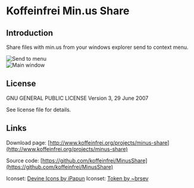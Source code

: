 # Koffeinfrei Min.us Share

## Introduction

Share files with min.us from your windows explorer send to context menu.

![Send to menu](http://www.koffeinfrei.org/uploads/images/projects/minus-share-screen1.png "Send to context menu")  
![Main window](http://www.koffeinfrei.org/uploads/images/projects/minus-share-screen2.png "Main window")

## License
GNU GENERAL PUBLIC LICENSE
Version 3, 29 June 2007 

See license file for details.

## Links

Download page: [http://www.koffeinfrei.org/projects/minus-share](http://www.koffeinfrei.org/projects/minus-share)

Source code: [https://github.com/koffeinfrei/MinusShare](https://github.com/koffeinfrei/MinusShare)

Iconset: [Devine Icons by iPapun](http://ipapun.deviantart.com/art/Devine-Icons-137555756)
Iconset: [Token by ~brsev](http://brsev.deviantart.com/art/Token-128429570)